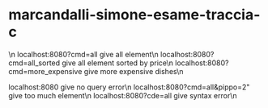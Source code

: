 # marcandalli-simone-esame-traccia-c
\n
localhost:8080?cmd=all give all element\n
localhost:8080?cmd=all_sorted give all element sorted by price\n
localhost:8080?cmd=more_expensive give more expensive dishes\n

localhost:8080 give no query error\n
localhost:8080?cmd=all&pippo=2" give too much element\n
localhost:8080?cde=all give syntax error\n
